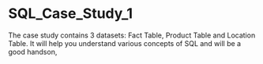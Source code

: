 # SQL_Case_Study_1
The case study contains 3 datasets: Fact Table, Product Table and Location Table. It will help you understand various concepts of SQL and will be a good handson, 
